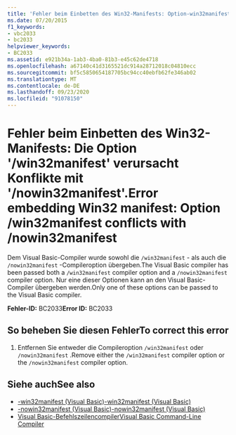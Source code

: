 ```yaml
---
title: 'Fehler beim Einbetten des Win32-Manifests: Option-win32manifest-Konflikte mit-nowin32manifest'
ms.date: 07/20/2015
f1_keywords:
- vbc2033
- bc2033
helpviewer_keywords:
- BC2033
ms.assetid: e921b34a-1ab3-4ba0-81b3-e45c62de4718
ms.openlocfilehash: a67140c41d3165521dc914a28712018c04810ecc
ms.sourcegitcommit: bf5c5850654187705bc94cc40ebfb62fe346ab02
ms.translationtype: MT
ms.contentlocale: de-DE
ms.lasthandoff: 09/23/2020
ms.locfileid: "91078150"
---
```

# <a name="error-embedding-win32-manifest-option-win32manifest-conflicts-with-nowin32manifest"></a><span data-ttu-id="4917d-102">Fehler beim Einbetten des Win32-Manifests: Die Option '/win32manifest' verursacht Konflikte mit '/nowin32manifest'.</span><span class="sxs-lookup"><span data-stu-id="4917d-102">Error embedding Win32 manifest: Option /win32manifest conflicts with /nowin32manifest</span></span>

<span data-ttu-id="4917d-103">Dem Visual Basic-Compiler wurde sowohl die `/win32manifest` - als auch die `/nowin32manifest` -Compileroption übergeben.</span><span class="sxs-lookup"><span data-stu-id="4917d-103">The Visual Basic compiler has been passed both a `/win32manifest` compiler option and a `/nowin32manifest` compiler option.</span></span> <span data-ttu-id="4917d-104">Nur eine dieser Optionen kann an den Visual Basic-Compiler übergeben werden.</span><span class="sxs-lookup"><span data-stu-id="4917d-104">Only one of these options can be passed to the Visual Basic compiler.</span></span>  
  
 <span data-ttu-id="4917d-105">**Fehler-ID:** BC2033</span><span class="sxs-lookup"><span data-stu-id="4917d-105">**Error ID:** BC2033</span></span>  
  
## <a name="to-correct-this-error"></a><span data-ttu-id="4917d-106">So beheben Sie diesen Fehler</span><span class="sxs-lookup"><span data-stu-id="4917d-106">To correct this error</span></span>  
  
1. <span data-ttu-id="4917d-107">Entfernen Sie entweder die Compileroption `/win32manifest` oder `/nowin32manifest` .</span><span class="sxs-lookup"><span data-stu-id="4917d-107">Remove either the `/win32manifest` compiler option or the `/nowin32manifest` compiler option.</span></span>  
  
## <a name="see-also"></a><span data-ttu-id="4917d-108">Siehe auch</span><span class="sxs-lookup"><span data-stu-id="4917d-108">See also</span></span>

- [<span data-ttu-id="4917d-109">-win32manifest (Visual Basic)</span><span class="sxs-lookup"><span data-stu-id="4917d-109">-win32manifest (Visual Basic)</span></span>](../reference/command-line-compiler/win32manifest.md)
- [<span data-ttu-id="4917d-110">-nowin32manifest (Visual Basic)</span><span class="sxs-lookup"><span data-stu-id="4917d-110">-nowin32manifest (Visual Basic)</span></span>](../reference/command-line-compiler/nowin32manifest.md)
- [<span data-ttu-id="4917d-111">Visual Basic-Befehlszeilencompiler</span><span class="sxs-lookup"><span data-stu-id="4917d-111">Visual Basic Command-Line Compiler</span></span>](../reference/command-line-compiler/index.md)
